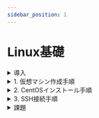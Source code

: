 ```yaml
---
sidebar_position: 1
---
```


# Linux基礎

<details>
    <summary>導入</summary>
    <div>
## 環境確認

### 1. CentOSイメージファイル  

仮想マシンにインストールするイメージファイルです  
約 **4GB** のファイルですので、予めダウンロードしてデスクトップ等、わかりやすい場所に移動しておきましょう  

※実行する必要はありません

[CentOSイメージファイル](http://ftp.iij.ad.jp/pub/linux/centos/7.9.2009/isos/x86_64/CentOS-7-x86_64-DVD-2207-02.iso)


### 2. VirtualBox

**まずはお使いのPCにインストールされているかを確認して下さい**  
仮想環境を構築するためのアプリケーションです  
WindowsPCの中に仮想的にCentOS(LinuxPC)を構築します  
ダウンロード完了したら実行し、インストールまで済ませましょう  

[VirtualBoxインストーラ](https://download.virtualbox.org/virtualbox/7.0.14/VirtualBox-7.0.14-161095-Win.exe)

### 3. teraterm

VirtualBox上に構築した仮想マシンに対して、SSH接続して操作するためのアプリケーションです  

:::note
SSH（Secure Shell）とは、ネットワークを介して別のコンピューターやネットワーク機器などを操作するために使われるプロトコルです。
:::

ダウンロード完了したら実行し、インストールまで済ませましょう

[teratermインストーラ](https://github.com/TeraTermProject/osdn-download/releases/download/teraterm-5.0/teraterm-5.0.exe)


    </div>
</details>

<details>
    <summary>1. 仮想マシン作成手順</summary>
    <div>
### 仮想マシン作成

**VirtualBoxマネージャ画面**  

VirtualBoxを起動し、以下の画面を表示したら**右上**の `新規` をクリック

![linux](./img/linux1.png)

**仮想マシン概要設定画面**  

黄色いハイライト部分を画面と同じ様に設定しましょう
- 名前 → 仮想マシンの名前(任意の名前で構いません)
- タイプ → **Linux**
- バージョン → **Red Hat 7.x (64bit)**

設定したら `次へ` をクリック

![linux](./img/linux2.png)

**ハードウェアリソース設定画面1**  

メモリ容量とCPU割当の設定画面です  
特に変更せずに `次へ` をクリック

![linux](./img/linux3.png)

**ハードウェアリソース設定画面2**  

ストレージ容量設定画面です  
黄色ハイライトの箇所を `16.00 GB` に設定して `次へ` をクリック

![linux](./img/linux4.png)

**仮想マシン設定概要画面**

作成する仮想マシンの概要を確認する画面です  
以下の画像と比較し、大きな差異がない事を確認し、`完了` をクリック

![linux](./img/linux5.png)

**VirtualBoxマネージャ画面**  

左側に赤い帽子の項目が表示されます(これが一つの仮想マシンです)  
該当項目を右クリックし、`設定` をクリック

![linux](./img/linux6.png)

**仮想マシン設定画面(ストレージ)**

`ストレージ` > `空` > 右上の`◎` を順にクリック

![linux](./img/linux7.png)

以下の選択項目からは `ディスクファイルを選択` をクリックし、  
[導入](#1-centosイメージファイル)でダウンロードしたCentOSのイメージファイルを選択します  

![linux](./img/linux8.png)

イメージファイルを選択後、元の画面に戻ります  
黄色ハイライト部分が `CentOS-7-x86_64...` のような表記になっている事を確認して下さい

![linux](./img/linux9.png)

同画面左の `ネットワーク` > `割り当て` のドロップダウンリストを開き、  
**ブリッジアダプター** を選択して `OK` をクリックして下さい

![linux](./img/linux10.png)

以上で仮想マシンの作成は完了です
    </div>
</details>

<details>
    <summary>2. CentOSインストール手順</summary>
    <div>
### CentOSインストール

以下の画面から作成した仮想マシンをクリックした状態で右上の `起動` をクリック

![linux](./img/linux11.png)

**仮想マシン画面**

仮想マシンは別ウィンドウで動作を確認することができます  
最初に以下の画面が表示されるので、一度画面をクリックし、`↑` キーを押し、  
 `Install CentOS 7` にカーソルを合わせた状態で `Enter` キーを押して下さい

 :::caution
仮想マシンの画面をクリックすると**ホストOS側(Windows)のマウス**が動かせなくなります  
これは**右の** `ctrl` キーを押すことで解消します  
 :::

![linux](./img/linux12.png)

**CentOSインストール画面**

しばらく待つと以下のような画面が表示されます  
言語選択では特に理由がない限り `日本語` を選択し、`続行` をクリック

![linux](./img/linux13.png)

以下の画面になったら黄色ハイライトの `ソフトウェアの選択` をクリック  

:::note
GUIを使用しない場合、この手順の実施は必要ありません
:::

![linux](./img/linux14.png)

以下の画面が表示されるので、`サーバー(GUI 使用)` を選択し、`完了` をクリック

![linux](./img/linux15.png)

`インストール先` をクリック

![linux](./img/linux16.png)

以下の画面が表示されたら、**特に何も操作せず** `完了` をクリック

![linux](./img/linux17.png)

`ネットワークとホスト名` をクリック

![linux](./img/linux18.png)

右上のスイッチを `オフ` から `オン` に切り替え、  
黄色ハイライト部分の **「接続済みです」の表示** と **IPアドレス** が振られている事を確認しましょう  
確認できたら `完了` をクリック

![linux](./img/linux19.png)

以下の画面で黄色ハイライト部分が同じような表示になっている事を確認し、 `インストールの開始` をクリック

![linux](./img/linux20.png)

インストールが始まりますがしばらく時間がかかります  
待っている間にユーザの設定を終わらせましょう  

まずは `ROOTパスワード` をクリック

![linux](./img/linux21.png)

黄色ハイライト部分に `root` と入力し、`完了` を**2回**クリック

:::danger
ここでは仮想マシンの管理者ユーザのパスワードを設定しています  
設定したパスワードを忘れてしまうと1からCentOSをインストールすることになります  
本来好ましくありませんが、研修中に**ログインできない**等の余計なトラブル防止のため、簡単なパスワードを設定しましょう  
:::

![linux](./img/linux22.png)

`ユーザの作成` をクリック

![linux](./img/linux23.png)

以下の画面が表示されたら黄色ハイライト部分に任意の値を入力して下さい  
こちらは**一般ユーザ**ですが、**ユーザ名**、**パスワード**は忘れないようにメモしておきましょう
入力できたら `完了` をクリック

![linux](./img/linux24.png)

インストールが完了すると以下のように**右下**に `再起動` ボタンが表示されるのでクリック  

![linux](./img/linux25.png)

再起動すると以下のような画面が表示されます  
まずは `LICENSE INFORMATION` をクリック

![linux](./img/linux26.png)

以下の画面では下部の `ライセンス契約に同意します` にチェックを入れ、`完了` をクリック

![linux](./img/linux27.png)

黄色ハイライト部分を確認し、右下の `設定の完了` をクリック

![linux](./img/linux28.png)

しばらくするとログイン画面に先ほど設定した**一般ユーザ**が表示されるので、  
該当アカウントをクリック

![linux](./img/linux29.png)

同様に先ほど設定した**一般ユーザ**のパスワードを入力し、`サインイン` をクリック

![linux](./img/linux30.png)

初回起動時のみ以下の画面が表示されます  
同様の設定になっていることを確認し、 `次へ` をクリック

![linux](./img/linux31.png)

同様の設定になっていることを確認し、 `次へ` をクリック

![linux](./img/linux32.png)

同様の設定になっていることを確認し、 `次へ` をクリック

![linux](./img/linux33.png)

`スキップ` をクリック

![linux](./img/linux34.png)

`CentOS Linux を使い始める` をクリック

![linux](./img/linux35.png)

続けて以下の画面が表示されますが、右上の `✕` で閉じます

![linux](./img/linux36.png)

以下のデスクトップ画面が表示されればインストールは完了です

![linux](./img/linux36-1.png)
    </div>
</details>

<details>
    <summary>3. SSH接続手順</summary>
    <div>
### SSH接続

仮想マシンデスクトップ左上の `アプリケーション` > `システムツール` > `端末` をクリック

![linux](./img/linux37.png)

以下の白い画面が表示されたら `ip a`と入力して `enter` キーを押し、  
画面と同じような結果が出てくることを確認して下さい  

次に黄色ハイライト部分を確認し、その仮想マシンに割り当てられている **IPアドレス** を控えておきましょう

![linux](./img/linux38.png)

teratermを起動し、**ホスト** 欄に先ほど確認した IPアドレス を入力して `OK` をクリック

![linux](./img/linux39.png)

初回接続時のみ以下の画面が表示されます  
特に何も操作せず `続行` をクリック

![linux](./img/linux40.png)

ご自身で設定した **一般ユーザ** のユーザ名とパスワードを入力し、`OK` をクリック

![linux](./img/linux41.png)

以下の黒い画面が表示されれば **SSH接続** は完了です

![linux](./img/linux42.png)

    </div>
</details>

<details>
    <summary>課題</summary>
    <div>
## 概要
virtualbox上に2台のマシンを作成します  
1台は**DNSサーバ**の役割を、もう1台は**WEBサーバ**の役割を持たせましょう  
 
最終的に以下の要件を満たすこと  
1. ホスト(Windows)PCのブラウザで任意のドメインを入力
2. DNSサーバで名前解決を行う
3. ホストPCのブラウザにWordpressで作成したホームページが表示される

## 環境構成
![linux](./img/kadai1.png)

## 進め方
- 知らない単語は調べましょう
- web上の特定の手順を鵜呑みにしないようにしましょう
- 詰まってしまった場合は講師まで連絡しましょう


<details>
    <summary>Step1 (Webサーバ構築)</summary>
    <div>
virtualboxでcentos7のマシンを1台構築し、LAMP環境を構成してください  
（インストール中サーバGUIを使用するにはチェックを入れないでください）  

### 1. LAMP環境構築
|LAMP|ソフトウェア名称|
|:---:|---|
|L|**L**inux (CentOS７.9)|
|A|**A**pache|
|M|**M**ySQL|
|P|**p**hp|

上記のアプリを**バージョンに注意して**インストールしましょう  
MySQL, phpに関しては指定のバージョンをインストールするために**リポジトリ**のインストールが必ず必要です

:::caution
※各種ソフトウェアバージョン指定   

|ソフトウェア|バージョン指定|
|--|--|
|PHP |8.0以上|
|MySQL |8.0以上|
|ワードプレス|最新バージョン|
:::

### 2.  wordpressインストール ~ 動作確認

LAMP環境ができましたら、Wordpressをダウンロードし、  
windowsPCのブラウザからホームページを見れるようにしてください  
以上でStep1は完了です  

:::note
#### その他必須設定
- **selinux**無効化
- **firewall**でhttpを許可
- Wordpress用データベースの作成およびユーザの作成&権限追加
- wordpressディレクトリの**所有者変更**
- httpd.conf **ドキュメントルート**の変更
:::


    </div>
</details>

<details>
    <summary>Step2 (DNSサーバ構築)</summary>
    <div>

BIND(**named-chroot**)をインストールしてDNSサーバを構築して下さい  

:::tip
#### 必須設定
- **selinux**無効化
- **firewall**でdnsを許可
- zoneファイル作成 & 権限変更
- named.conf の編集
- resolv.conf の編集
:::

:::note
#### 構築が完了したら
1. 設定したドメインがローカルで名前解決ができるかどうか、**nslookup**コマンドを使用して確認しましょう  
2. windowsPCから同じ様に**nslookup**コマンドで確認しましょう  
3. windowsPCのブラウザから設定したドメインにアクセスしてwordpressの画面が表示されることを確認しましょう
:::

    </div>
</details>

    </div>
</details>
